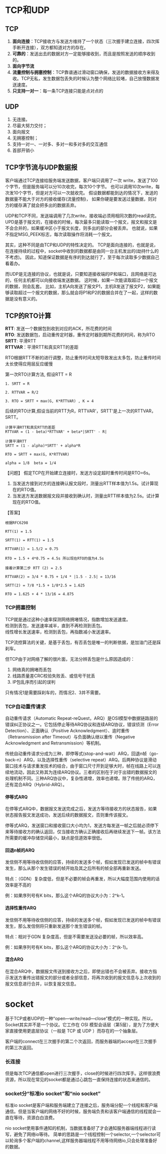 # TCP和UDP

## TCP
1. **面向连接**：TCP接收方与发送方维持了一个状态（三次握手建立连接，四次挥手断开连接），双方都知道对方的存在。    
2. **可靠的**：发送出去的数据对方一定能够接收到，而且是按照发送的顺序收到的。   
3. **面向字节流**
4. **流量控制与拥塞控制**：TCP靠谱通过滑动窗口确保，发送的数据接收方来得及收。TCP无私，发生数据包丢失的时候认为整个网络比较堵，自己放慢数据发送速度。    
5. **只支持一对一**：每一条TCP连接只能是点对点的

## UDP
1. 无连接。
2. 尽最大努力交付；
3. 面向报文
4. 无拥塞控制；
5. 支持一对一、一对多、多对一和多对多的交互通信
6. 首部开销小

## TCP字节流与UDP数据报
客户端通过TCP连接给服务端发送数据，客户端只调用了一次 write，发送了100个字节，但是服务端可以分10次收完，每次10个字节。
也可以调用10次write，每次发10个字节，但是对方可以一次就收完。
假设数据都能到达的情况下，发送的数据量不能大于对方的接收缓存(流量控制)，
如果你硬是要发送过量数据，则对方的缓存满了就会把多出的数据丢弃。

UDP和TCP不同，发送端调用了几次write，接收端必须用相同次数的read读完。
UPD是基于报文的，在接收的时候，每次最多只能读取一个报文，报文和报文是不会合并的，如果缓冲区小于报文长度，则多出的部分会被丢弃。
也就说，如果不指定MSG_PEEK标志，每次读取操作将消耗一个报文。

其实，这种不同是由TCP和UDP的特性决定的。
TCP是面向连接的，也就是说，在连接持续的过程中，socket中收到的数据都是由同一台主机发出的(劫持什么的不考虑)。
因此，知道保证数据是有序的到达就行了，至于每次读取多少数据自己看着办。

而UDP是无连接的协议，也就是说，只要知道接收端的IP和端口，且网络是可达的，任何主机都可以向接收端发送数据。
这时候，如果一次能读取超过一个报文的数据，则会乱套。
比如，主机A向发送了报文P1，主机B发送了报文P2，如果能够读取超过一个报文的数据，那么就会将P1和P2的数据合并在了一起，这样的数据是没有意义的。

## TCP的RTO计算  
**RTT**: 发送一个数据包到收到对应的ACK，所花费的时间     
**RTO**: 发送数据包，启动重传定时器，重传定时器到期所花费的时间，称为RTO    
**SRTT**: 平滑RTT    
**RTTVAR**：平滑RTT和真实RTT的差距

RTO根据RTT不断的进行调整，防止重传时间太短导致发出太多包，防止重传时间太长使得应用层反应缓慢

第一次RTO计算方法, 假设RTT = R
```
1. SRTT = R

2. RTTVAR = R/2

3. RTO = SRTT + max(G, K*RTTVAR) , K = 4
```
后续的RTO计算,假设当前的RTT为R，RTTVAR'，SRTT'是上一次的RTTVAR，SRTT。
```
计算平滑RTT和真实RTT的差距
RTTVAR = (1 - beta)*RTTVAR' + beta*|SRTT' - R|   

计算平滑RTT
SRTT = (1 - alpha)*SRTT' + alpha*R 

RTO = SRTT + max(G, K*RTTVAR)

alpha = 1/8  beta = 1/4
```

【问题】
假定TCP在开始建立连接时，发送方设定超时重传时间是RTO=6s。    
1. 当发送方接到对方的连接确认报文段时，测量出RTT样本值为1.5s。试计算现在的RTO值。   
2. 当发送方发送数据报文段并接收到确认时，测量出RTT样本值为2.5s。试计算现在的RTO值。

【答案】 
```
根据RFC6298

RTT(1) = 1.5

SRTT(1) = RTT(1) = 1.5

RTTVAR(1) = 1.5/2 = 0.75

RTO = 1.5 + 4*0.75 = 4.5s 所以现在RTO的值为4.5s

接着计算第二步 RTT (2) = 2.5

RTTVAR(2) = 3/4 * 0.75 + 1/4 * |1.5 - 2.5| = 13/16

SRTT(2) = 7/8 *1.5 + 1/8*2.5 = 1.625

RTO = 1.625 + 4 * 13/16 = 4.875

```

### TCP拥塞控制     
TCP就是通过这种小速率探测网络拥堵情况，指数增加发送速度。  
检测到丢包，发送速率减半，直到不再检测到丢包。    
线性增长发送速率，检测到丢包，再指数减小发送速率。    
     
TCP流控算法的关键，是基于丢包，有否丢包是唯一的判断依据，是加油门还是踩刹车。

但TCP由于对网络了解的很片面，无法分辨丢包是什么原因造成的：
1. 网络真的拥堵而丢包
2. 线路质量差CRC校验失败丢、或信号干扰丢
3. IP包乱序而引起的误判

只有情况1是需要踩刹车的，而情况2、3并不需要。

### TCP自动重传请求
自动重传请求（Automatic Repeat-reQuest，ARQ）是OSI模型中数据链路层的错误纠正协议之一。它包括停止等待ARQ协议和连续ARQ协议，错误侦测（Error Detection）、正面确认（Positive Acknowledgment）、逾时重传（Retransmission after Timeout）与负面确认继以重传（Negative Acknowledgment and Retransmission）等机制。

传统自动重传请求分成为三种，即停等式(stop-and-wait）ARQ，回退n帧（go-back-n）ARQ，以及选择性重传（selective repeat）ARQ。后两种协议是滑动窗口技术与请求重发技术的结合，由于窗口尺寸开到足够大时，帧在线路上可以连续地流动，因此又称其为连续ARQ协议。三者的区别在于对于出错的数据报文的处理机制不同。三种ARQ协议中，复杂性递增，效率也递增。除了传统的ARQ，还有混合ARQ（Hybrid-ARQ）。
#### 停等式ARQ
在停等式ARQ中，数据报文发送完成之后，发送方等待接收方的状态报告，如果状态报告报文发送成功，发送后续的数据报文，否则重传该报文。

停等式ARQ，发送窗口和接收窗口大小均为1，发送方每发送一帧之后就必须停下来等待接收方的确认返回，仅当接收方确认正确接收后再继续发送下一帧。该方法所需要的缓冲存储空间最小，缺点是信道效率很低。
#### 回退n帧的ARQ
发信侧不用等待收信侧的应答，持续的发送多个帧，假如发现已发送的帧中有错误发生，那么从那个发生错误的帧开始及其之后所有的帧全部再重新发送。

特点：（GDN）复杂度低，但是不必要的帧会再重发，所以大幅度范围内使用的话效率是不高的

例：如果序列号有K bits，那么这个ARQ的协议大小为：2^k-1。
#### 选择性重传ARQ
发信侧不用等待收信侧的应答，持续的发送多个帧，假如发现已发送的帧中有错误发生，那么发信侧将只重新发送那个发生错误的帧。

特点：相对于GDN 复杂度高，但是不需要发送没必要的帧，所以效率高。

例：如果序列号有K bits，那么这个ARQ的协议大小为：2^(k-1)。
#### 混合ARQ
在混合ARQ中，数据报文传送到接收方之后，即使出错也不会被丢弃。接收方指示发送方重传出错报文的部分或者全部信息，将再次收到的报文信息与上次收到的报文信息进行合并，以恢复报文信息。

# socket
基于TCP或者UDP的一种“open—write/read—close”模式的一种实现。所以，Socket其实并不是一个协议。它工作在 OSI 模型会话层（第5层），是为了方便大家直接使用更底层协议（一般是 TCP 或 UDP ）而存在的一个抽象层。

客户端的connect在三次握手的第二个次返回，而服务器端的accept在三次握手的第三次返回。

### 长连接
但是每次TCP通信都open进行三次握手，close的时候进行四次挥手。这样很浪费资源，所以现在常见的socket都是通过心跳包一直保持连接的状态来通信的。

### socket分“标准io socket”和“nio socket”
标准io socket是客户端和服务端建立了连接之后，服务端分配一个线程和客户端通信。但是当客户端的网络不好的时候，服务端负责和该客户端通信的线程就会一直在等待，资源白白浪费。

nio socket使用事件通知的机制，当数据准备好了才会通知服务器端线程进行读写，避免了网络io等待。
简单的思路是一个线程控制一个selector,一个selector可以轮询多个客户端的channel,这样服务器端线程不用等待网络io,只会处理准备好的数据。

